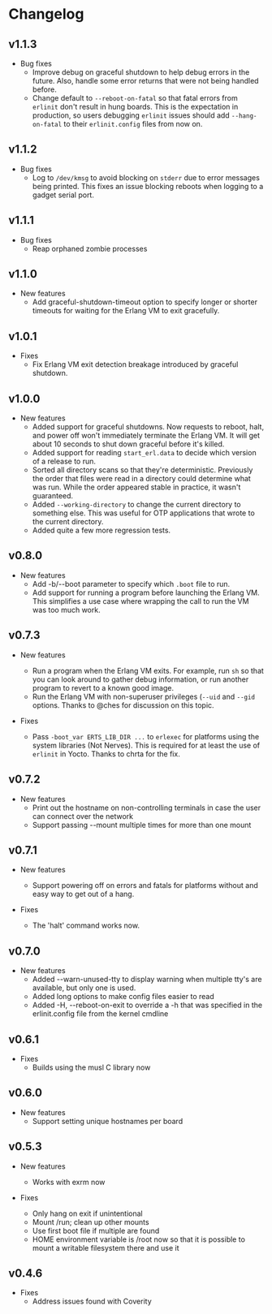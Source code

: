 # Changelog

## v1.1.3

  * Bug fixes
    * Improve debug on graceful shutdown to help debug errors in the future.
      Also, handle some error returns that were not being handled before.
    * Change default to `--reboot-on-fatal` so that fatal errors from `erlinit`
      don't result in hung boards. This is the expectation in production, so
      users debugging `erlinit` issues should add `--hang-on-fatal` to their
      `erlinit.config` files from now on.

## v1.1.2

  * Bug fixes
    * Log to `/dev/kmsg` to avoid blocking on `stderr` due to error messages
      being printed. This fixes an issue blocking reboots when logging to a
      gadget serial port.

## v1.1.1

  * Bug fixes
    * Reap orphaned zombie processes

## v1.1.0

  * New features
    * Add graceful-shutdown-timeout option to specify longer or shorter
      timeouts for waiting for the Erlang VM to exit gracefully.

## v1.0.1

  * Fixes
    * Fix Erlang VM exit detection breakage introduced by graceful shutdown.

## v1.0.0

  * New features
    * Added support for graceful shutdowns. Now requests to reboot, halt,
      and power off won't immediately terminate the Erlang VM. It will get
      about 10 seconds to shut down graceful before it's killed.
    * Added support for reading `start_erl.data` to decide which version
      of a release to run.
    * Sorted all directory scans so that they're deterministic. Previously
      the order that files were read in a directory could determine what was
      run. While the order appeared stable in practice, it wasn't guaranteed.
    * Added `--working-directory` to change the current directory to
      something else. This was useful for OTP applications that wrote to
      the current directory.
    * Added quite a few more regression tests.

## v0.8.0

  * New features
    * Add -b/--boot parameter to specify which `.boot` file to run.
    * Add support for running a program before launching the Erlang VM.
      This simplifies a use case where wrapping the call to run the VM
      was too much work.

## v0.7.3

  * New features
    * Run a program when the Erlang VM exits. For example, run `sh` so
      that you can look around to gather debug information, or run
      another program to revert to a known good image.
    * Run the Erlang VM with non-superuser privileges (`--uid` and `--gid`
      options. Thanks to @ches for discussion on this topic.

  * Fixes
    * Pass `-boot_var ERTS_LIB_DIR ...` to `erlexec` for platforms using
      the system libraries (Not Nerves). This is required for at least
      the use of `erlinit` in Yocto. Thanks to chrta for the fix.

## v0.7.2

  * New features
    * Print out the hostname on non-controlling terminals in case the
      user can connect over the network
    * Support passing --mount multiple times for more than one mount

## v0.7.1

  * New features
    * Support powering off on errors and fatals for platforms without
      and easy way to get out of a hang.

  * Fixes
    * The 'halt' command works now.

## v0.7.0

  * New features
    * Added --warn-unused-tty to display warning when multiple tty's
      are available, but only one is used.
    * Added long options to make config files easier to read
    * Added -H, --reboot-on-exit to override a -h that was specified in
      the erlinit.config file from the kernel cmdline

## v0.6.1

  * Fixes
    * Builds using the musl C library now

## v0.6.0

  * New features
    * Support setting unique hostnames per board

## v0.5.3

  * New features
    * Works with exrm now

  * Fixes
    * Only hang on exit if unintentional
    * Mount /run; clean up other mounts
    * Use first boot file if multiple are found
    * HOME environment variable is /root now so that it is possible to mount a
      writable filesystem there and use it

## v0.4.6

  * Fixes
    * Address issues found with Coverity
